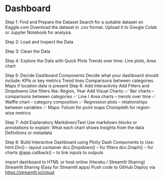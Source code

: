 # Dashboard
Step 1: 
Find and Prepare the Dataset
Search for a suitable dataset on Kaggle.com
Download the dataset in .csv format.
Upload it to Google Colab or Jupyter Notebook for analysis.

Step 2: Load and Inspect the Data

Step 3: Clean the Data

Step 4: Explore the Data with Quick Plots
Trends over time: Line plots, Area chart 

Step 5: Decide Dashboard Components
Decide what your dashboard should include:
KPIs or key metrics
Trend lines
Comparisons between categories
Maps if location data is present
Step 6: Add Interactivity
Add Filters and Dropdowns
Use filters like:
Region, Year
Add Visual Charts:
✅ Bar charts – comparisons between categories
✅ Line / Area charts – trends over time
✅ Waffle chart – category composition
✅ Regression plots – relationships between variables
✅ Maps:
Folium for point maps
Choropleth for region-wise metrics

Step 7: Add Explanatory Markdown/Text
Use markdown blocks or annotations to explain:
What each chart shows
Insights from the data
Definitions or metadata 

Step 8: Build Interactive Dashboard using Plotly Dash 
Components to Use:
html.Div() – layout container
dcc.Dropdown() – for filters
dcc.Graph() – for charts
@app.callback() – to link inputs to outputs

import dashboard to HTML or host online (Heroku / Streamlit Sharing) 
Streamlit Sharing (Easy for Streamlit apps)
Push code to GitHub
Deploy via https://streamlit.io/cloud
